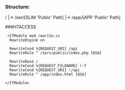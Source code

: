 ### Structure:
 /
 |-> /ser/[SLIM 'Public' Path]
 |-> /app/[APP 'Public' Path]
 
 
 ###HTACCESS

````````
 <IfModule mod_rewrite.c>
  RewriteEngine on

  RewriteCond %{REQUEST_URI} /api
  RewriteRule ^ /serv/public/index.php [QSA]

  RewriteBase / 
  RewriteCond %{REQUEST_FILENAME} !-f
  RewriteCond %{REQUEST_URI} !/api
  RewriteRule ^ /app/index.html [QSA]

</IfModule>
````````
